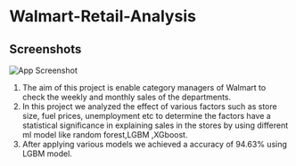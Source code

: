 # Walmart-Retail-Analysis



## Screenshots

![App Screenshot](https://miro.medium.com/max/1000/1*tgc5PuEaW36qa-60V7_KaA.jpeg)

1. The aim of this project is enable category managers of Walmart to check the weekly and monthly sales of the departments.
2. In this project we analyzed the effect of various factors such as store size, fuel prices,  unemployment etc to determine the factors have a statistical significance in explaining sales in the stores by using different ml model like random forest,LGBM ,XGboost.
3. After applying various models we achieved a accuracy of 94.63% using LGBM model.
